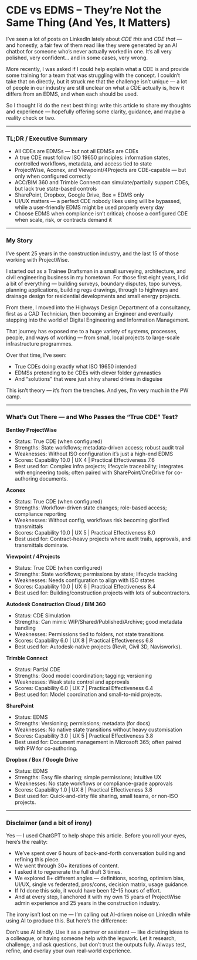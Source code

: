 # CDE vs EDMS – They’re Not the Same Thing (And Yes, It Matters)

I’ve seen a lot of posts on LinkedIn lately about *CDE this* and *CDE that* — and honestly, a fair few of them read like they were generated by an AI chatbot for someone who’s never actually worked in one.
It’s all very polished, very confident… and in some cases, very wrong.

More recently, I was asked if I could help explain what a CDE is and provide some training for a team that was struggling with the concept. I couldn’t take that on directly, but it struck me that the challenge isn’t unique — a lot of people in our industry are still unclear on what a CDE actually is, how it differs from an EDMS, and when each should be used.

So I thought I’d do the next best thing: write this article to share my thoughts and experience — hopefully offering some clarity, guidance, and maybe a reality check or two.

---

### TL;DR / Executive Summary
- All CDEs are EDMSs — but not all EDMSs are CDEs  
- A true CDE must follow ISO 19650 principles: information states, controlled workflows, metadata, and access tied to state  
- ProjectWise, Aconex, and Viewpoint/4Projects are CDE-capable — but only when configured correctly  
- ACC/BIM 360 and Trimble Connect can simulate/partially support CDEs, but lack true state-based controls  
- SharePoint, Dropbox, Google Drive, Box = EDMS only  
- UI/UX matters — a perfect CDE nobody likes using will be bypassed, while a user-friendly EDMS might be used properly every day  
- Choose EDMS when compliance isn’t critical; choose a configured CDE when scale, risk, or contracts demand it  

---

### My Story
I’ve spent 25 years in the construction industry, and the last 15 of those working with ProjectWise.

I started out as a Trainee Draftsman in a small surveying, architecture, and civil engineering business in my hometown. For those first eight years, I did a bit of everything — building surveys, boundary disputes, topo surveys, planning applications, building regs drawings, through to highways and drainage design for residential developments and small energy projects.

From there, I moved into the Highways Design Department of a consultancy, first as a CAD Technician, then becoming an Engineer and eventually stepping into the world of Digital Engineering and Information Management.

That journey has exposed me to a huge variety of systems, processes, people, and ways of working — from small, local projects to large-scale infrastructure programmes.

Over that time, I’ve seen:
- True CDEs doing exactly what ISO 19650 intended  
- EDMSs pretending to be CDEs with clever folder gymnastics  
- And “solutions” that were just shiny shared drives in disguise  

This isn’t theory — it’s from the trenches. And yes, I’m very much in the PW camp.

---

### What’s Out There — and Who Passes the “True CDE” Test?

**Bentley ProjectWise**  
- Status: True CDE (when configured)  
- Strengths: State workflows; metadata-driven access; robust audit trail  
- Weaknesses: Without ISO configuration it’s just a high-end EDMS  
- Scores: Capability 10.0 | UX 4 | Practical Effectiveness 7.6  
- Best used for: Complex infra projects; lifecycle traceability; integrates with engineering tools; often paired with SharePoint/OneDrive for co-authoring documents.  

**Aconex**  
- Status: True CDE (when configured)  
- Strengths: Workflow-driven state changes; role-based access; compliance reporting  
- Weaknesses: Without config, workflows risk becoming glorified transmittals  
- Scores: Capability 10.0 | UX 5 | Practical Effectiveness 8.0  
- Best used for: Contract-heavy projects where audit trails, approvals, and transmittals dominate.  

**Viewpoint / 4Projects**  
- Status: True CDE (when configured)  
- Strengths: State workflows; permissions by state; lifecycle tracking  
- Weaknesses: Needs configuration to align with ISO states  
- Scores: Capability 10.0 | UX 6 | Practical Effectiveness 8.4  
- Best used for: Building/construction projects with lots of subcontractors.  

**Autodesk Construction Cloud / BIM 360**  
- Status: CDE Simulation  
- Strengths: Can mimic WIP/Shared/Published/Archive; good metadata handling  
- Weaknesses: Permissions tied to folders, not state transitions  
- Scores: Capability 6.0 | UX 8 | Practical Effectiveness 6.8  
- Best used for: Autodesk-native projects (Revit, Civil 3D, Navisworks).  

**Trimble Connect**  
- Status: Partial CDE  
- Strengths: Good model coordination; tagging; versioning  
- Weaknesses: Weak state control and approvals  
- Scores: Capability 6.0 | UX 7 | Practical Effectiveness 6.4  
- Best used for: Model coordination and small-to-mid projects.  

**SharePoint**  
- Status: EDMS  
- Strengths: Versioning; permissions; metadata (for docs)  
- Weaknesses: No native state transitions without heavy customisation  
- Scores: Capability 3.0 | UX 5 | Practical Effectiveness 3.8  
- Best used for: Document management in Microsoft 365; often paired with PW for co-authoring.  

**Dropbox / Box / Google Drive**  
- Status: EDMS  
- Strengths: Easy file sharing; simple permissions; intuitive UX  
- Weaknesses: No state workflows or compliance-grade approvals  
- Scores: Capability 1.0 | UX 8 | Practical Effectiveness 3.8  
- Best used for: Quick-and-dirty file sharing, small teams, or non-ISO projects.  

---

### Disclaimer (and a bit of irony)
Yes — I used ChatGPT to help shape this article. Before you roll your eyes, here’s the reality:

- We’ve spent over 6 hours of back-and-forth conversation building and refining this piece.  
- We went through 30+ iterations of content.  
- I asked it to regenerate the full draft 3 times.  
- We explored 8+ different angles — definitions, scoring, optimism bias, UI/UX, single vs federated, pros/cons, decision matrix, usage guidance.  
- If I’d done this solo, it would have been 12–15 hours of effort.  
- And at every step, I anchored it with my own 15 years of ProjectWise admin experience and 25 years in the construction industry.  

The irony isn’t lost on me — I’m calling out AI-driven noise on LinkedIn while using AI to produce this. But here’s the difference:

Don’t use AI blindly. Use it as a partner or assistant — like dictating ideas to a colleague, or having someone help with the legwork. Let it research, challenge, and ask questions, but don’t trust the outputs fully. Always test, refine, and overlay your own real-world experience.
